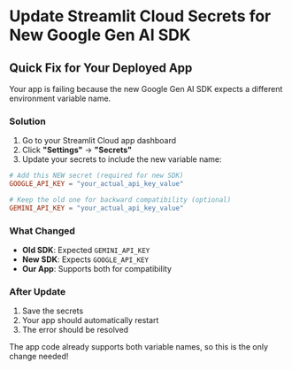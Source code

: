 # Update Streamlit Cloud Secrets for New Google Gen AI SDK

## Quick Fix for Your Deployed App

Your app is failing because the new Google Gen AI SDK expects a different environment variable name.

### Solution

1. Go to your Streamlit Cloud app dashboard
2. Click **"Settings"** → **"Secrets"**
3. Update your secrets to include the new variable name:

```toml
# Add this NEW secret (required for new SDK)
GOOGLE_API_KEY = "your_actual_api_key_value"

# Keep the old one for backward compatibility (optional)
GEMINI_API_KEY = "your_actual_api_key_value"
```

### What Changed

- **Old SDK**: Expected `GEMINI_API_KEY`
- **New SDK**: Expects `GOOGLE_API_KEY`
- **Our App**: Supports both for compatibility

### After Update

1. Save the secrets
2. Your app should automatically restart
3. The error should be resolved

The app code already supports both variable names, so this is the only change needed!
